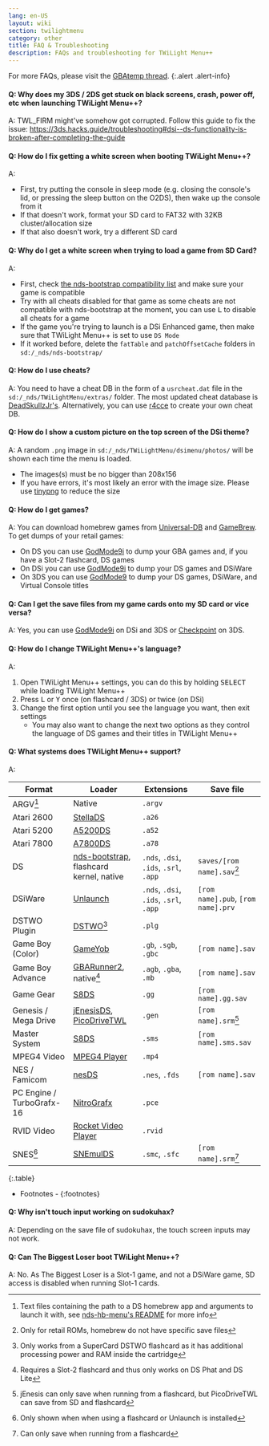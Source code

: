 ```yaml
---
lang: en-US
layout: wiki
section: twilightmenu
category: other
title: FAQ & Troubleshooting
description: FAQs and troubleshooting for TWiLight Menu++
---
```


For more FAQs, please visit the [GBAtemp thread](https://gbatemp.net/threads/ds-i-3ds-twilight-menu-gui-for-ds-i-games-and-ds-i-menu-replacement.472200/).
{:.alert .alert-info}

#### Q: Why does my 3DS / 2DS get stuck on black screens, crash, power off, etc when launching TWiLight Menu++?
A: TWL_FIRM might've somehow got corrupted.
Follow this guide to fix the issue: <https://3ds.hacks.guide/troubleshooting#dsi--ds-functionality-is-broken-after-completing-the-guide>

#### Q: How do I fix getting a white screen when booting TWiLight Menu++?
A:
- First, try putting the console in sleep mode (e.g. closing the console's lid, or pressing the sleep button on the O2DS), then wake up the console from it
- If that doesn't work, format your SD card to FAT32 with 32KB cluster/allocation size
- If that also doesn't work, try a different SD card

#### Q: Why do I get a white screen when trying to load a game from SD Card?
A:
- First, check [the nds-bootstrap compatibility list](https://docs.google.com/spreadsheets/d/1LRTkXOUXraTMjg1eedz_f7b5jiuyMv2x6e_jY_nyHSc/htmlview#gid=0) and make sure your game is compatible
- Try with all cheats disabled for that game as some cheats are not compatible with nds-bootstrap at the moment, you can use <kbd class="l">L</kbd> to disable all cheats for a game
- If the game you're trying to launch is a DSi Enhanced game, then make sure that TWiLight Menu++ is set to use `DS Mode`
- If it worked before, delete the `fatTable` and `patchOffsetCache` folders in `sd:/_nds/nds-bootstrap/`

#### Q: How do I use cheats?
A: You need to have a cheat DB in the form of a `usrcheat.dat` file in the `sd:/_nds/TWiLightMenu/extras/` folder. The most updated cheat database is [DeadSkullzJr's](https://gbatemp.net/threads/deadskullzjrs-flashcart-cheat-databases.488711/). Alternatively, you can use [r4cce](http://hp.vector.co.jp/authors/VA013928/soft_en.html) to create your own cheat DB.

#### Q: How do I show a custom picture on the top screen of the DSi theme?
A: A random `.png` image in `sd:/_nds/TWiLightMenu/dsimenu/photos/` will be shown each time the menu is loaded.

- The images(s) must be no bigger than 208x156
- If you have errors, it's most likely an error with the image size. Please use [tinypng](https://tinypng.com) to reduce the size

#### Q: How do I get games?
A: You can download homebrew games from [Universal-DB](https://db.universal-team.net/ds) and [GameBrew](https://www.gamebrew.org/wiki/List_of_DS_homebrew_applications). To get dumps of your retail games:
- On DS you can use [GodMode9i](https://github.com/DS-Homebrew/GodMode9i/releases) to dump your GBA games and, if you have a Slot-2 flashcard, DS games
- On DSi you can use [GodMode9i](https://github.com/DS-Homebrew/GodMode9i/releases) to dump your DS games and DSiWare
- On 3DS you can use [GodMode9](https://github.com/d0k3/GodMode9/releases) to dump your DS games, DSiWare, and Virtual Console titles

#### Q: Can I get the save files from my game cards onto my SD card or vice versa?
A: Yes, you can use [GodMode9i](https://github.com/DS-Homebrew/GodMode9i/releases) on DSi and 3DS or [Checkpoint](https://github.com/FlagBrew/Checkpoint/releases) on 3DS.

#### Q: How do I change TWiLight Menu++'s language?
A:
1. Open TWiLight Menu++ settings, you can do this by holding <kbd>SELECT</kbd> while loading TWiLight Menu++
1. Press <kbd class="l">L</kbd> or <kbd class="face">Y</kbd> once (on flashcard / 3DS) or twice (on DSi)
1. Change the first option until you see the language you want, then exit settings
   - You may also want to change the next two options as they control the language of DS games and their titles in TWiLight Menu++

#### Q: What systems does TWiLight Menu++ support?

A:

| Format                    | Loader                                           | Extensions                             | Save file                          |
| ------------------------- | ------------------------------------------------ | -------------------------------------- | ---------------------------------- |
| ARGV[^1]                  | Native                                           | `.argv`                                |                                    |
| Atari 2600                | [StellaDS][stellads]                             | `.a26`                                 |                                    |
| Atari 5200                | [A5200DS][a5200ds]                               | `.a52`                                 |                                    |
| Atari 7800                | [A7800DS][a7800ds]                               | `.a78`                                 |                                    |
| DS                        | [nds-bootstrap][ndsbs], flashcard kernel, native | `.nds`, `.dsi`, `.ids`, `.srl`, `.app` | `saves/[rom name].sav`[^2]         |
| DSiWare                   | [Unlaunch][unlaunch]                             | `.nds`, `.dsi`, `.ids`, `.srl`, `.app` | `[rom name].pub`, `[rom name].prv` |
| DSTWO Plugin              | [DSTWO][dstwo][^3]                               | `.plg`                                 |                                    |
| Game Boy (Color)          | [GameYob][gameyob]                               | `.gb`, `.sgb`, `.gbc`                  | `[rom name].sav`                   |
| Game Boy Advance          | [GBARunner2][gbarunner2], native[^4]             | `.agb`, `.gba`, `.mb`                  | `[rom name].sav`                   |
| Game Gear                 | [S8DS][s8ds]                                     | `.gg`                                  | `[rom name].gg.sav`                |
| Genesis / Mega Drive      | [jEnesisDS][jenesis], [PicoDriveTWL][pdtwl]      | `.gen`                                 | `[rom name].srm`[^5]               |
| Master System             | [S8DS][s8ds]                                     | `.sms`                                 | `[rom name].sms.sav`               |
| MPEG4 Video               | [MPEG4 Player][mpeg4player]                      | `.mp4`                                 |                                    |
| NES / Famicom             | [nesDS][nesds]                                   | `.nes`, `.fds`                         | `[rom name].sav`                   |
| PC Engine / TurboGrafx-16 | [NitroGrafx][nitrografx]                         | `.pce`                                 |                                    |
| RVID Video                | [Rocket Video Player][rvidplayer]                | `.rvid`                                |                                    |
| SNES[^6]                  | [SNEmulDS][snemulds]                             | `.smc`, `.sfc`                         | `[rom name].srm`[^7]               |
{:.table}

[a5200ds]: https://github.com/wavemotion-dave/A5200DS
[a7800ds]: https://github.com/wavemotion-dave/A7800DS
[dstwo]: http://eng.supercard.sc
[gameyob]: https://github.com/Drenn1/GameYob
[gbarunner2]: https://github.com/Gericom/GBARunner2
[jenesis]: https://www.gamebrew.org/wiki/JEnesisDS
[mpeg4player]: https://gbatemp.net/threads/544095
[ndsbs]: https://github.com/DS-Homebrew/nds-bootstrap
[nesds]: https://github.com/DS-Homebrew/NesDS
[nitrografx]: https://www.gamebrew.org/wiki/NitroGrafx
[pdtwl]: https://github.com/DS-Homebrew/PicoDriveTWL
[rvidplayer]: https://gbatemp.net/threads/539163
[s8ds]: https://www.gamebrew.org/wiki/S8DS
[snemulds]: https://www.gamebrew.org/wiki/SNEmulDS
[stellads]: https://github.com/wavemotion-dave/StellaDS
[unlaunch]: https://problemkaputt.de/unlaunch.htm

[^1]: Text files containing the path to a DS homebrew app and arguments to launch it with, see [nds-hb-menu's README](https://github.com/devkitPro/nds-hb-menu#passing-arguments) for more info
[^2]: Only for retail ROMs, homebrew do not have specific save files
[^3]: Only works from a SuperCard DSTWO flashcard as it has additional processing power and RAM inside the cartridge
[^4]: Requires a Slot-2 flashcard and thus only works on DS Phat and DS Lite
[^5]: jEnesis can only save when running from a flashcard, but PicoDriveTWL can save from SD and flashcard
[^6]: Only shown when when using a flashcard or Unlaunch is installed
[^7]: Can only save when running from a flashcard

- Footnotes -
{:footnotes}

#### Q: Why isn't touch input working on sudokuhax?
A: Depending on the save file of sudokuhax, the touch screen inputs may not work.

#### Q: Can The Biggest Loser boot TWiLight Menu++?
A: No. As The Biggest Loser is a Slot-1 game, and not a DSiWare game, SD access is disabled when running Slot-1 cards.
